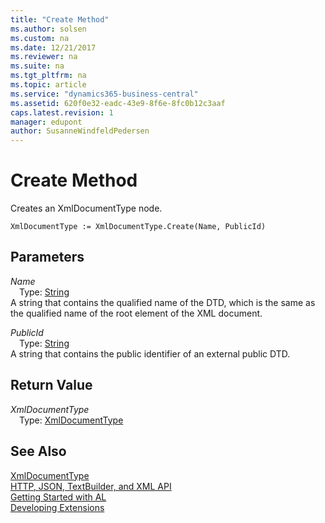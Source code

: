 ```yaml
---
title: "Create Method"
ms.author: solsen
ms.custom: na
ms.date: 12/21/2017
ms.reviewer: na
ms.suite: na
ms.tgt_pltfrm: na
ms.topic: article
ms.service: "dynamics365-business-central"
ms.assetid: 620f0e32-eadc-43e9-8f6e-8fc0b12c3aaf
caps.latest.revision: 1
manager: edupont
author: SusanneWindfeldPedersen
---
```


 

# Create Method
Creates an XmlDocumentType node.  
```  
XmlDocumentType := XmlDocumentType.Create(Name, PublicId)  
```  
## Parameters
*Name*    
&emsp;Type: [String](../datatypes/devenv-text-data-type.md)  
A string that contains the qualified name of the DTD, which is the same as the qualified name of the root element of the XML document.  
  
*PublicId*    
&emsp;Type: [String](../datatypes/devenv-text-data-type.md)  
A string that contains the public identifier of an external public DTD.  
  
## Return Value
*XmlDocumentType*  
&emsp;Type: [XmlDocumentType](xmldocumenttype-class.md)  
  
## See Also
[XmlDocumentType](xmldocumenttype-class.md)  
[HTTP, JSON, TextBuilder, and XML API](../devenv-restapi-overview.md)  
[Getting Started with AL](../devenv-get-started.md)  
[Developing Extensions](../devenv-dev-overview.md)  
